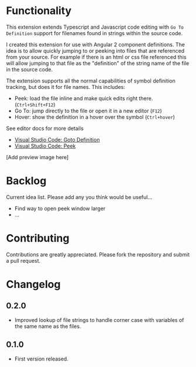 # Functionality

This extension extends Typescript and Javascript code editing with `Go To Definition`
support for filenames found in strings within the source code.

I created this extension for use with Angular 2 component definitions.
The idea is to allow quickly jumping to or peeking into files that are referenced
from your source.  For example if there is an html or css file referenced
this will allow jumping to that file as the "definition" of the string name
of the file in the source code.

The extension supports all the normal capabilities of symbol definition tracking,
but does it for file names.  This includes:

 * Peek: load the file inline and make quick edits right there. (`Ctrl+Shift+F12`)
 * Go To: jump directly to the file or open it in a new editor (`F12`)
 * Hover: show the definition in a hover over the symbol (`Ctrl+hover`)

See editor docs for more details
 * [Visual Studio Code: Goto Definition](https://code.visualstudio.com/docs/editor/editingevolved#_go-to-definition)
 * [Visual Studio Code: Peek](https://code.visualstudio.com/docs/editor/editingevolved#_peek)


[Add preview image here]


# Backlog

Current idea list.  Please add any you think would be useful...

  * Find way to open peek window larger
  * ...

# Contributing

Contributions are greatly appreciated.  Please fork the repository and submit a pull request.

# Changelog

## 0.2.0

  * Improved lookup of file strings to handle corner case with variables of the same name as the files.

## 0.1.0

  * First version released.
